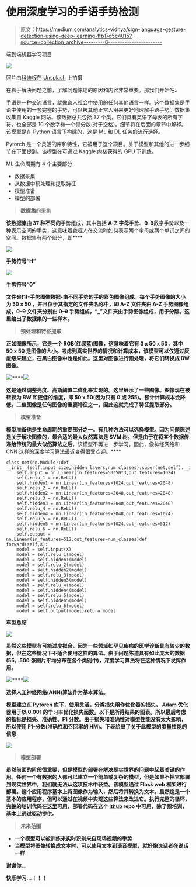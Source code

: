 # 使用深度学习的手语手势检测

> 原文：<https://medium.com/analytics-vidhya/sign-language-gesture-detection-using-deep-learning-ffb17d5c4015?source=collection_archive---------6----------------------->

端到端机器学习项目

![](img/2fc9669c61e4937742cfd4b300b366e3.png)

照片由[科迪板](https://unsplash.com/@codypboard?utm_source=medium&utm_medium=referral)在 [Unsplash](https://unsplash.com?utm_source=medium&utm_medium=referral) 上拍摄

在着手解决问题之前，了解问题陈述的原因和内容非常重要。那我们开始吧..

手语是一种交流语言，就像聋人社会中使用的任何其他语言一样。这个数据集是手语中使用的一套完整的手势，可以被其他正常人用来更好地理解手语手势。数据集收集自 Kaggle 网站。该数据总共包括 37 个类，它们具有英语字母表的所有字符，也全部是 10 个数字和一个低分数(对于空格)。细节将在后面的章节中解释。该模型是在 Python 语言下构建的，这是 ML 和 DL 任务的流行选择。

Pytorch 是一个灵活的库和特性，它被用于这个项目。关于模型和其他的进一步细节在下面提到。该模型在可通过 Kaggle 内核获得的 GPU 下训练。

ML 生命周期有 4 个主要部分

*   数据采集
*   从数据中预处理和提取特征
*   模型准备
*   模型的部署

> **数据集**的采集

**该数据集由 37 种不同的**手势组成，其中包括 **A-Z 字母**手势、**0–9**数字手势以及一种表示空间的手势，这意味着聋哑人在交流时如何表示两个字母或两个单词之间的空间。数据集有两个部分，即****

**![](img/b5843f06e9d863b6772a356651d47f2c.png)**

**手势符号“H”**

**![](img/fd69637c90abd76ccdafc994fa160884.png)**

**手势符号“0”**

**文件夹(1)-手势图像数据-由不同手势的手的彩色图像组成。每个手势图像的大小为 **50 x 50** ，并且位于其指定的文件夹名称中，即 A-Z 文件夹由 A-Z 手势图像组成，0–9 文件夹分别由 0–9 手势组成，“_”文件夹由手势图像组成，用于分隔。这里给出了数据集的一些样本。**

> ****预处理和特征提取****

**正如图像所示，它是一个 RGB(红绿蓝)图像，这意味着它有 3 x 50 x 50，其中 50 x 50 是图像的大小。考虑到真实世界的情况和计算成本，该模型可以仅通过灰度级来建立，在黑白图像中也是如此。这里对图像进行预处理，将它们转换成 BW 图像。**

**![](img/55935e085293a85cb7779ba7a49e5f33.png)****![](img/a5718e3419577a73904192a2e9ed7d64.png)**

**这是通过调整亮度、高斯阈值二值化来实现的。这里展示了一些图像。图像现在被转换为 BW 和更低的维度，即 50 x 50(因为只有 0 或 255)。预计计算成本会降低。二值图像是任何图像的重要特征之一，因此这就完成了特征提取部分。**

> ****模型准备****

**模型准备也是生命周期的重要部分之一。有几种方法可以选择模型。因为问题陈述是关于解决图像的，最合适的最大似然算法是 SVM 树。但是由于在将某个数据传递给传统的最大似然算法之后**，该模型不再进一步学习。因此，像神经网络和 CNN 这样的深度学习算法最近变得很受欢迎。****

```
class net(nn.Module):def __init__(self,input_size,hidden_layers,num_classes):super(net,self).__init__()
    self.input = nn.Linear(in_features=50*50*3,out_features=1024)
    self.relu_1 = nn.ReLU()
    self.hidden1 = nn.Linear(in_features=1024,out_features=2048)
    self.relu_2 = nn.ReLU()
    self.hidden2 = nn.Linear(in_features=2048,out_features=2048)
    self.relu_3 = nn.ReLU()
    self.hidden3 = nn.Linear(in_features=2048,out_features=2048)
    self.relu_4 = nn.ReLU()
    self.hidden4 = nn.Linear(in_features=2048,out_features=1024)
    self.relu_5 = nn.ReLU()
    self.hidden5 = nn.Linear(in_features=1024,out_features=512)
    self.relu_6 = nn.ReLU()
    self.output = nn.Linear(in_features=512,out_features=num_classes)def forward(self,X):
    model = self.input(X)
    model = self.relu_1(model)
    model = self.hidden1(model)
    model = self.relu_2(model)
    model = self.hidden2(model)
    model = self.relu_3(model)
    model = self.hidden3(model)
    model = self.relu_4(model)
    model = self.hidden4(model)
    model = self.relu_5(model)
    model = self.hidden5(model)
    model = self.relu_6(model)
    model = self.output(model)return model
```

****车型总结****

**![](img/37a98a9f47102c5c791e50c45c535449.png)**

**虽然这些模型有可能过度拟合，因为一些领域如罕见疾病的医学诊断具有较少的数据，但在这些情况下不适合使用这样的算法。由于问题陈述具有如此庞大的数据(55，500 张图片平均分布在各个类别中)，深度学习算法将在这种情况下发挥作用。**

**![](img/5e0f85517b98c17a7e0815a7b2d6b315.png)****![](img/c8e30e1e1103c9bc776921725316cb25.png)**

**选择人工神经网络(ANN)算法作为基本算法。**

**模型建立在 Pytorch 库下，使用灵活。**分类损失**用作优化器的损失。 **Adam 优化器**用于以 0.001 的**学习率**优化损失函数。以下是所得结果的图表。所以最后考虑的指标是损失、准确性、F1 分数。由于损失和准确性对模型性能没有太大影响，所以使用 F1-分数(准确性和召回率的 HM)。下表给出了关于此模型的度量性能的信息**

**![](img/f98c3f8e2c034b21710b8801f5c2ff67.png)**

> ****模型部署****

**虽然前面的阶段很重要，但是模型的部署在解决现实世界的问题中起着关键的作用。任何一个有数据的人都可以建立一个简单或复杂的模型，但是如果不把它部署到现实世界中，我们就无法从这项技术中获益。该模型通过 Flask web 框架进行部署。这个应用程序基本上将图像作为输入，然后将其转换为文本。虽然这是一个基本的应用程序，但可以通过在视频中实现这些算法来改进它。执行完整的循环，完整的培训代码在[这里](https://www.kaggle.com/navaneethsharma2310/hand-gesture-language-detection)可用，部署代码在这个 [ithub](https://github.com/Navaneeth-Sharma/Sign_Language_Detection) repo 中可用，除了预培训，基本上通过[驱动](https://drive.google.com/file/d/1asp49Y5LbjCnRxetISSnXsfn-cHYaRLP/view?usp=sharing)提供。**

> ****未来范围****

*   **一个模型可以被训练来实时识别来自现场视频的手势**
*   **当模型将图像转换成文本时，可以使用文本到语音模型，就好像说话者在说话一样**

**谢谢你…**

**快乐学习…！！！**